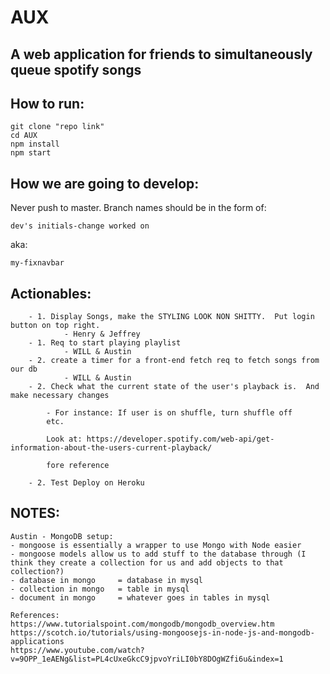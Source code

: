 # AUX

## A web application for friends to simultaneously queue spotify songs

## How to run:

	git clone "repo link"
	cd AUX
	npm install
	npm start

## How we are going to develop:

Never push to master.  Branch names should be in the form of: 
	
	dev's initials-change worked on

aka:

	my-fixnavbar

## Actionables:

```
	- 1. Display Songs, make the STYLING LOOK NON SHITTY.  Put login button on top right.
			- Henry & Jeffrey
	- 1. Req to start playing playlist
			- WILL & Austin
	- 2. create a timer for a front-end fetch req to fetch songs from our db
			- WILL & Austin
	- 2. Check what the current state of the user's playback is.  And make necessary changes

		- For instance: If user is on shuffle, turn shuffle off
		etc.

		Look at: https://developer.spotify.com/web-api/get-information-about-the-users-current-playback/

		fore reference

	- 2. Test Deploy on Heroku
```

## NOTES:
```
Austin - MongoDB setup: 
- mongoose is essentially a wrapper to use Mongo with Node easier
- mongoose models allow us to add stuff to the database through (I think they create a collection for us and add objects to that collection?)
- database in mongo 	= database in mysql
- collection in mongo 	= table in mysql
- document in mongo 	= whatever goes in tables in mysql

References:
https://www.tutorialspoint.com/mongodb/mongodb_overview.htm
https://scotch.io/tutorials/using-mongoosejs-in-node-js-and-mongodb-applications
https://www.youtube.com/watch?v=9OPP_1eAENg&list=PL4cUxeGkcC9jpvoYriLI0bY8DOgWZfi6u&index=1
```
